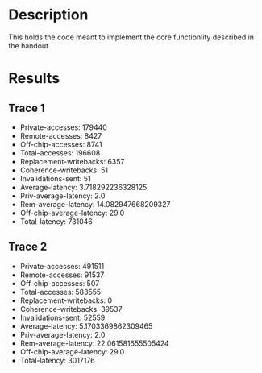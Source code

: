 # Description
This holds the code meant to implement the core functionlity described in the handout

# Results
## Trace 1
- Private-accesses:         179440
- Remote-accesses:          8427
- Off-chip-accesses:        8741
- Total-accesses:           196608
- Replacement-writebacks:   6357
- Coherence-writebacks:     51
- Invalidations-sent:       51
- Average-latency:          3.718292236328125
- Priv-average-latency:     2.0
- Rem-average-latency:      14.082947668209327
- Off-chip-average-latency: 29.0
- Total-latency:            731046
## Trace 2 
- Private-accesses:         491511
- Remote-accesses:          91537
- Off-chip-accesses:        507
- Total-accesses:           583555
- Replacement-writebacks:   0
- Coherence-writebacks:     39537
- Invalidations-sent:       52559
- Average-latency:          5.1703369862309465
- Priv-average-latency:     2.0
- Rem-average-latency:      22.061581655505424
- Off-chip-average-latency: 29.0
- Total-latency:            3017176